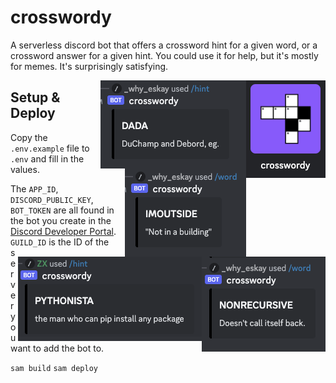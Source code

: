 # crosswordy

A serverless discord bot that offers a crossword hint for a given word, or a crossword answer for a given hint. You could use it for help, but it's mostly for memes. 
It's surprisingly satisfying.

<img src="/media/logo.png" align="right" alt="Crosswordy logo"/>
<img src="/media/dada.png" align="right" alt="Crosswordy logo"/>
<img src="/media/imoutside.png" align="right" alt="Crosswordy logo"/>
<img src="/media/nonrecursive.png" align="right" alt="Crosswordy logo"/>
<img src="/media/pythonista.png" align="right" alt="Crosswordy logo"/>

## Setup & Deploy

Copy the `.env.example` file to `.env` and fill in the values.

The `APP_ID`, `DISCORD_PUBLIC_KEY`, `BOT_TOKEN` are all found in the 
bot you create in the [Discord Developer Portal](https://discord.com/developers/applications). `GUILD_ID` is the ID of the server you want to add the bot to.

`sam build`
`sam deploy`